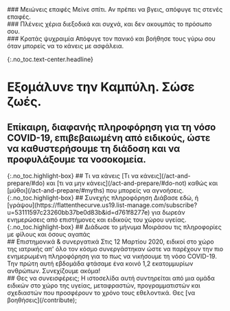 <div markdown="1" class="row col-3 do-these">
<div markdown="1">
### Μειώνεις επαφές
Μείνε σπίτι. Αν πρέπει να βγεις, απόφυγε τις στενές επαφές.
</div>
<div markdown="1">
### Πλένεις χέρια
διεξοδικά και συχνά, και δεν ακουμπάς το πρόσωπο σου.
</div>
<div markdown="1">
### Κρατάς ψυχραιμία
Απόφυγε τον πανικό και βοήθησε τους γύρω σου όταν μπορείς να το κάνεις με ασφάλεια.
</div>
</div>

{:.no_toc.text-center.headline}
# Εξομάλυνε την Καμπύλη. Σώσε ζωές.

## Επίκαιρη, διαφανής πληροφόρηση για τη νόσο COVID-19, επιβεβαιωμένη από ειδικούς, ώστε να καθυστερήσουμε τη διάδοση και να προφυλάξουμε τα νοσοκομεία.

<div class="row col-3 ctas push-up-2">
<div markdown="1" class="mission">
{:.no_toc.highlight-box}
## Τι να κάνεις
[Τι να κάνεις](/act-and-prepare/#do) και [τι να μην κάνεις](/act-and-prepare/#do-not) καθώς και [μύθοι](/act-and-prepare/#myths) που μπορείς να αγνοήσεις.
</div>

<div markdown="1" class="mission">
{:.no_toc.highlight-box}
## Συνεχής πληροφόρηση
Διάβασε εδώ, ή [γράψου](https://flattenthecurve.us19.list-manage.com/subscribe?u=53111597c23260bb37be0d83b&id=d761f8277e) για δωρεάν ενημερώσεις από επιστήμονες και ειδικούς του χώρου υγείας.
</div>
<div markdown="1" class="mission">
{:.no_toc.highlight-box}
## Διάδωσε το μήνυμα
Μοιράσου τις πληροφορίες με φίλους και όσους αγαπάς
</div>
</div>

<div class="row col-2 push-up-1">
<div markdown="1">
## Επιστημονικά & συνεργατικά
Στις 12 Μαρτίου 2020, ειδικοί στο χώρο της ιατρικής απ' όλο τον κόσμο συνεργάστηκαν ώστε να παρέχουν την πιο ενημερωμένη πληροφόρηση για το πως να νικήσουμε τη νόσο COVID-19. Την πρώτη αυτή εβδομάδα φτάσαμε ένα κοινό 1,2 εκατομμυρίων ανθρώπων. Συνεχίζουμε ακόμα! 
</div>
<div markdown="1">
## Θες να συνεισφέρεις;
Η ιστοσελίδα αυτή συντηρείται από μια ομάδα ειδικών στο χώρο της υγείας, μεταφραστών, προγραμματιστών και σχεδιαστών που προσφέρουν το χρόνο τους εθελοντικά. Θες [να βοηθήσεις](/contribute);
</div>

</div>
